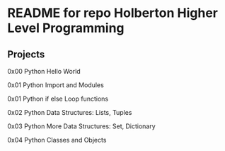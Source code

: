 # README for repo Holberton Higher Level Programming

## Projects

0x00 Python Hello World

0x01 Python Import and Modules

0x01 Python if else Loop functions

0x02 Python Data Structures: Lists, Tuples

0x03 Python More Data Structures: Set, Dictionary

0x04 Python Classes and Objects
